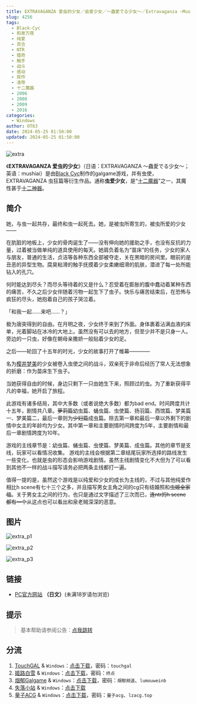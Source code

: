 ```yaml
---
title: EXTRAVAGANZA 爱虫的少女／虫爱少女／～蟲愛でる少女～／Extravaganza ~Mushi Mederu Shoujo~
slug: 4256
tags:
  - Black-Cyc
  - 和泉万夜
  - 纯爱
  - 百合
  - NTR
  - 猎奇
  - 触手
  - 战斗
  - 感动
  - 拔作
  - 凌辱
  - 十二魔器
  - 2006
  - 2008
  - 2009
  - 2016
categories:
  - Windows
author: OT63
date: 2024-05-25 01:50:00
updated: 2024-05-25 01:50:00
---
```


![extra](https://static.saop.cc/vns/img/extra.webp)

《**EXTRAVAGANZA 爱虫的少女**》（日语：EXTRAVAGANZA ～蟲愛でる少女～；英语：mushiai）是由[Black Cyc](https://zh.moegirl.org.cn/index.php?title=Black_Cyc&action=edit&redlink=1)制作的galgame游戏，并有虫使，EXTRAVAGANZA 虫狂篇等衍生作品。通称**虫爱少女**，是“[十二魔器](https://zh.moegirl.org.cn/十二魔器)”之一，其魔性甚于[十二神器](https://zh.moegirl.org.cn/Galgame吧十二神器)。

<!-- more -->

## 简介

她，与虫一起共存，最终和虫一起死去。她，是被虫所寄生的，被虫所爱的少女——

在肮脏的地板上，少女的骨肉诞生了——没有伸向她的援助之手，也没有反抗的力量，过着被当做单纯的道具使用的每天。她肩负着名为“苗床”的任务，少女的家人与朋友，普通的生活，贞洁等各种东西全部被夺走，关在黑暗的房间里。眼前的是丑恶的异型生物。腐臭粘滑的触手抚摸着少女柔嫩细滑的肌肤，潜进了每一处所能钻入的孔穴。

何时能达到尽头？而尽头等待着的又是什么？忍受着在膨胀的腹中蠢动着某种东西的痛苦，不久之后少女伴随着污物一起生下了虫子。快乐与痛苦结束后，在恐怖与疯狂的尽头，她抱着自己的孩子哭泣着。

「和我一起……来吧……？」

极为唐突得到的自由。在月明之夜，少女终于来到了外面。身体裹着沾满血液的床单，光着脚站在冰冷的大地上。虽然没有可以去的地方，但至少并不是只身一人。旁边的一只虫，好像在朝母亲撒娇一般贴着少女的足。

之后——轮回了十五年的时光，少女的故事打开了帷幕————

名为[樱井梦美](https://zh.moegirl.org.cn/樱井梦美)的少女被卷入虫使之间的战斗，双亲死于非命后经历了常人无法想象的折磨：作为苗床生下虫子。

当她获得自由的时候，身边只剩下一只由她生下来，照顾过的虫。为了重新获得平凡的幸福，她开启了旅程。

此游戏有诸多结局，其中大多数（或者说绝大多数）都为bad end。时间跨度共计十五年，剧情共八章。~~萝莉篇~~幼虫篇、蛹虫篇、虫使篇、扬羽篇、西馆篇、梦美篇一、梦美篇二，最后一章则为~~少妇篇~~成虫篇。除去第一章和最后一章以外剩下的剧情中女主的年龄均为少女。其中第一章和主要剧情时间跨度为5年，主要剧情和最后一章剧情跨度为10年。

游戏的主线章节是：幼虫篇、蛹虫篇、虫使篇、梦美篇、成虫篇。其他的章节是支线，玩家可以看情况收集。 游戏的主线会根据第二章结尾玩家所选择的路线发生一些变化，也就是虫的形态会影响游戏剧情。虽然主线剧情变化不大但为了可以看到其他不一样的战斗描写请务必把两条主线都打一遍。

值得一提的是，虽然这个游戏是以纯爱和少女的成长为主线的，不过与其他纯爱作相比h scene有七十三个之多，并且描写男女主角之间的cg只有结婚照和~~虫姬全家福~~。关于男女主之间的行为，也只是通过文字描述了三次而已，~~连ntr的h scene都有一个~~从这点也可以看出和泉老贼深深的恶意。

## 图片

![extra_p1](https://static.saop.cc/vns/img/extra_p1.webp)

![extra_p2](https://static.saop.cc/vns/img/extra_p2.webp)

![extra_p3](https://static.saop.cc/vns/img/extra_p3.webp)

## 链接

- [PC官方网站](http://cyc-soft.com/b-cyc-pro/extra/extra_form.htm) **（日文）**(未满18岁请勿浏览)

## 提示

> 基本帮助请参阅公告：[点我跳转](/p/announcement/)

## 分流

1. [TouchGAL](https://www.touchgal.io/) & `Windows`：[点击下载](https://pan.touchgal.net/s/LdRHZ)，密码：`touchgal`
2. [姬路白雪](https://pan.jlbx.xyz/) & `Windows`：[点击下载](https://pan.jlbx.xyz/?s=%E8%99%AB%E7%88%B1%E5%B0%91%E5%A5%B3)，密码：`终点`
3. [烟郁Galgame](https://yanyugal.top/) & `Windows`：[点击下载](https://yanyugal.top/d/disk1/%5B%E4%BC%9A%E7%A4%BE%5D%5B%E5%90%88%E9%9B%86%5DGalgame/%E5%8D%81%E4%BA%8C%E9%AD%94%E5%99%A8/%E8%99%AB%E7%88%B1%E5%B0%91%E5%A5%B3.7z)，密码：`烟郁频道`、`lumouweinb`
4. [失落小站](https://www.shinnku.com/) & `Windows`：[点击下载](https://www.shinnku.com/api/download/0/win/%E8%99%AB%E7%88%B1%E5%B0%91%E5%A5%B3%20%E5%B9%BC%E8%99%AB%E7%AF%87.7z)
5. [量子ACG](https://lzacg.org/) & `Windows`：[点击下载](https://lzacg.org/4427)，密码：`量子acg`、`lzacg.top`
